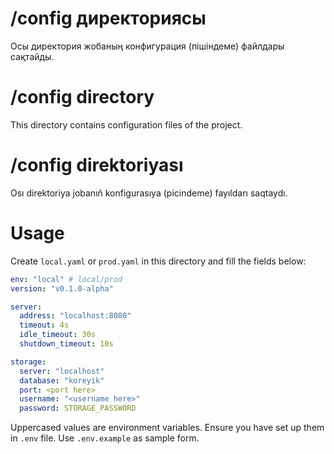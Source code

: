 # /config директориясы

Осы директория жобаның конфигурация (пішіндеме) файлдары сақтайды.

# /config directory

This directory contains configuration files of the project.

# /config direktoriyası

Osı direktoriya jobanıñ konfigurasıya (picindeme) fayıldarı saqtaydı.

# Usage
Create `local.yaml` or `prod.yaml` in this directory and fill the fields below:
```yaml
env: "local" # local/prod
version: "v0.1.0-alpha"

server:
  address: "localhost:8080"
  timeout: 4s
  idle_timeout: 30s
  shutdown_timeout: 10s

storage:
  server: "localhost"
  database: "koreyik"
  port: <port here>
  username: "<username here>"
  password: STORAGE_PASSWORD
```
Uppercased values are environment variables. Ensure you have set up them in `.env` file. Use `.env.example` as sample form.